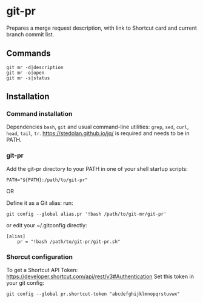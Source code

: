 # git-pr

Prepares a merge request description, with link to Shortcut card and current branch commit list.

## Commands

```
git mr -d|description
git mr -o|open
git mr -s|status
```

## Installation
### Command installation
Dependencies
`bash`, `git` and usual command-line utilities: `grep`, `sed`, `curl`, `head`, `tail`, `tr`.
https://stedolan.github.io/jq/ is required and needs to be in PATH.

### git-pr
Add the git-pr directory to your PATH
in one of your shell startup scripts:
```
PATH="${PATH}:/path/to/git-pr"
```
OR

Define it as a Git alias:
run:
```
git config --global alias.pr '!bash /path/to/git-mr/git-pr'
```
or edit your ~/.gitconfig directly:
```
[alias]
	pr = "!bash /path/to/git-pr/git-pr.sh"
```

### Shorcut configuration 
To get a Shortcut API Token: https://developer.shortcut.com/api/rest/v3#Authentication
Set this token in your git config:
```
git config --global pr.shortcut-token "abcdefghijklmnopqrstuvwx"
```
